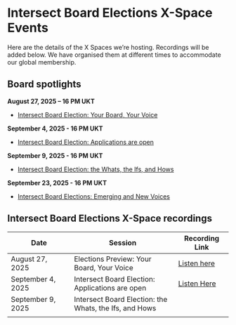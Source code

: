 # Intersect Board Elections X-Space Events

Here are the details of the X Spaces we’re hosting. Recordings will be added below. We have organised them at different times to accommodate our global membership.

## Board spotlights

**August 27, 2025 – 16 PM UKT**

* [Intersect Board Election: Your Board, Your Voice](https://x.com/i/spaces/1lPKqvrOVvmGb)

**September 4, 2025 - 16 PM UKT**

* [Intersect Board Election: Applications are open](https://lu.ma/cn7rpkn2)

**September 9, 2025 - 16 PM UKT**

* [Intersect Board Election: the Whats, the Ifs, and Hows](https://lu.ma/ipbs0tly)

**September 23, 2025 - 16 PM UKT**

* [Intersect Board Elections: Emerging and New Voices](https://x.com/i/spaces/1YqJDNYjaRoKV)









## Intersect Board Elections X-Space recordings

<table data-full-width="true"><thead><tr><th width="196">Date</th><th width="414.5999755859375">Session</th><th width="147.5999755859375">Recording Link</th></tr></thead><tbody><tr><td>August 27, 2025</td><td>Elections Preview: Your Board, Your Voice</td><td><a href="https://x.com/i/spaces/1lPKqvrOVvmGb">Listen here</a></td></tr><tr><td>September 4, 2025</td><td>Intersect Board Election: Applications are open</td><td><a href="https://x.com/i/spaces/1nAKEEPPgAeKL">Listen Here</a></td></tr><tr><td>September 9, 2025</td><td>Intersect Board Election: the Whats, the Ifs, and Hows</td><td></td></tr><tr><td></td><td></td><td></td></tr></tbody></table>
